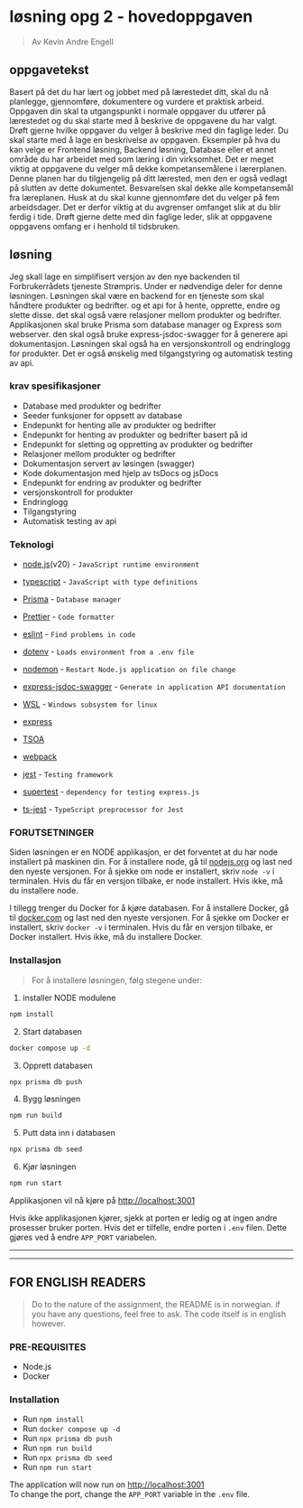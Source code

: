 # løsning opg 2 - hovedoppgaven

> Av Kevin Andre Engell

## oppgavetekst

Basert på det du har lært og jobbet med på lærestedet ditt, skal du nå planlegge, gjennomføre, dokumentere og vurdere et praktisk arbeid. Oppgaven din skal ta utgangspunkt i normale oppgaver du utfører på lærestedet og du skal starte med å beskrive de oppgavene du har valgt. Drøft gjerne hvilke oppgaver du velger å beskrive med din faglige leder. Du skal starte med å lage en beskrivelse av oppgaven.
Eksempler på hva du kan velge er Frontend løsning, Backend løsning, Database eller et annet område du har arbeidet med som læring i din virksomhet. Det er meget viktig at oppgavene du velger må dekke kompetansemålene i lærerplanen. Denne planen har du tilgjengelig på ditt lærested, men den er også vedlagt på slutten av dette dokumentet. Besvarelsen skal dekke alle kompetansemål fra læreplanen.
Husk at du skal kunne gjennomføre det du velger på fem arbeidsdager. Det er derfor viktig at du avgrenser omfanget slik at du blir ferdig i tide. Drøft gjerne dette med din faglige leder, slik at oppgavene oppgavens omfang er i henhold til tidsbruken.

## løsning

Jeg skall lage en simplifisert versjon av den nye backenden til Forbrukerrådets tjeneste Strømpris. Under er nødvendige deler for denne løsningen. Løsningen skal være en backend for en tjeneste som skal håndtere produkter og bedrifter. og et api for å hente, opprette, endre og slette disse. det skal også være relasjoner mellom produkter og bedrifter. Applikasjonen skal bruke Prisma som database manager og Express som webserver. den skal også bruke express-jsdoc-swagger for å generere api dokumentasjon. Løsningen skal også ha en versjonskontroll og endringlogg for produkter. Det er også ønskelig med tilgangstyring og automatisk testing av api.

### krav spesifikasjoner

-   Database med produkter og bedrifter
-   Seeder funksjoner for oppsett av database
-   Endepunkt for henting alle av produkter og bedrifter
-   Endepunkt for henting av produkter og bedrifter basert på id
-   Endepunkt for sletting og oppretting av produkter og bedrifter
-   Relasjoner mellom produkter og bedrifter
-   Dokumentasjon servert av løsingen (swagger)
-   Kode dokumentasjon med hjelp av tsDocs og jsDocs
-   Endepunkt for endring av produkter og bedrifter
-   versjonskontroll for produkter
-   Endringlogg
-   Tilgangstyring
-   Automatisk testing av api

### Teknologi

-   [node.js](https://nodejs.org/en)(v20) - `JavaScript runtime environment`
-   [typescript](https://www.typescriptlang.org) - `JavaScript with type definitions`
-   [Prisma](https://www.prisma.io) - `Database manager`
-   [Prettier](https://prettier.io) - `Code formatter`
-   [eslint](https://eslint.org) - `Find problems in code`
-   [dotenv](https://www.npmjs.com/package/dotenv) - `Loads environment from a .env file`
-   [nodemon](https://nodemon.io) - `Restart Node.js application on file change`
-   [express-jsdoc-swagger](https://brikev.github.io/express-jsdoc-swagger-docs/) - `Generate in application API documentation`
-   [WSL]() - `Windows subsystem for linux`
-   [express](https://expressjs.com/)
-   [TSOA](https://tsoa-community.github.io/docs/)
-   [webpack](https://webpack.js.org)

-   [jest](https://jestjs.io) - `Testing framework`
-   [supertest](https://www.npmjs.com/package/supertest) - `dependency for testing express.js`
-   [ts-jest](https://kulshekhar.github.io/ts-jest/) - `TypeScript preprocessor for Jest`

### FORUTSETNINGER

Siden løsningen er en NODE applikasjon, er det forventet at du har node installert på maskinen din. For å installere node, gå til [nodejs.org](https://nodejs.org/en) og last ned den nyeste versjonen. For å sjekke om node er installert, skriv `node -v` i terminalen. Hvis du får en versjon tilbake, er node installert. Hvis ikke, må du installere node.

I tillegg trenger du Docker for å kjøre databasen. For å installere Docker, gå til [docker.com](https://www.docker.com/products/docker-desktop) og last ned den nyeste versjonen. For å sjekke om Docker er installert, skriv `docker -v` i terminalen. Hvis du får en versjon tilbake, er Docker installert. Hvis ikke, må du installere Docker.

### Installasjon

> For å installere løsningen, følg stegene under:

1. installer NODE modulene

```bash
npm install
```

2. Start databasen

```bash
docker compose up -d
```

3. Opprett databasen

```bash
npx prisma db push
```

4. Bygg løsningen

```bash
npm run build
```

5. Putt data inn i databasen

```bash
npx prisma db seed
```

6. Kjør løsningen

```bash
npm run start
```

Applikasjonen vil nå kjøre på [http://localhost:3001](http://localhost:3001)

Hvis ikke applikasjonen kjører, sjekk at porten er ledig og at ingen andre prosesser bruker porten. Hvis det er tilfelle, endre porten i `.env` filen. Dette gjøres ved å endre `APP_PORT` variabelen.

---

---

## FOR ENGLISH READERS

> Do to the nature of the assignment, the README is in norwegian. if you have any questions, feel free to ask. The code itself is in english however.

### PRE-REQUISITES

-   Node.js
-   Docker

### Installation

-   Run `npm install`
-   Run `docker compose up -d`
-   Run `npx prisma db push`
-   Run `npm run build`
-   Run `npx prisma db seed`
-   Run `npm run start`

The application will now run on [http://localhost:3001](http://localhost:3001)
<br>
To change the port, change the `APP_PORT` variable in the `.env` file.
